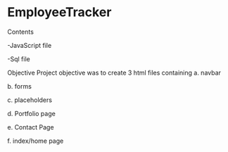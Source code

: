 # EmployeeTracker

Contents

-JavaScript file

-Sql file


Objective Project objective was to create 3 html files containing a. navbar

b. forms

c. placeholders

d. Portfolio page

e. Contact Page

f. index/home page
